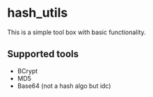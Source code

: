 # hash_utils

This is a simple tool box with basic functionality.

## Supported tools
 - BCrypt
 - MD5
 - Base64 (not a hash algo but idc)